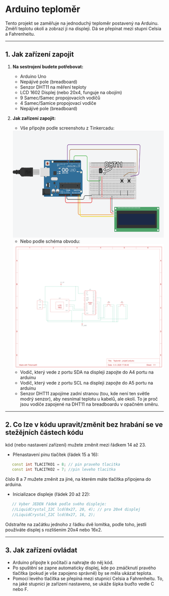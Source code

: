 # Arduino teploměr

Tento projekt se zaměřuje na jednoduchý teploměr postavený na Arduinu. Změří teplotu okolí a zobrazí ji na displeji. Dá se přepínat mezi stupni Celsia a Fahrenheitu.

---

## 1. Jak zařízení zapojit

1. **Na sestrojení budete potřebovat:**
   - Arduino Uno
   - Nepájivé pole (breadboard)
   - Senzor DHT11 na měření teploty
   - LCD 1602 Displej (nebo 20x4, funguje na obojím)
   - 9 Samec/Samec propojovacích vodičů 
   - 4 Samec/Samice propojovací vodiče
   - Nepájivé pole (breadboard)

2. **Jak zařízení zapojit:**
   - Vše připojte podle screenshotu z Tinkercadu:
   <img src="schema/screenshot.png" width="588" height="340">

   - Nebo podle schéma obvodu:
   <img src="schema/schema.png" width="511" height="396">


   - Vodič, který vede z portu SDA na displeji zapojte do A4 portu na arduinu
   - Vodič, který vede z portu SCL na displeji zapojte do A5 portu na arduinu
   - Senzor DHT11 zapojíme zadní stranou (tou, kde není ten světle modrý senzor), aby nesnímal teplotu u kabelů, ale okolí. To je proč jsou vodiče zapojené na DHT11 na breadboardu v opačném směru.

---

## 2. Co lze v kódu upravit/změnit bez hrabání se ve stežějních částech kódu
   kód (nebo nastavení zařízení) mužete změnit mezi řádkem 14 až 23.

   - Přenastavení pinu tlačítek (řádek 15 a 16):
   ```c++
      const int TLACITKO1 = 8; // pin praveho tlacitka
      const int TLACITKO2 = 7; //pin leveho tlacitka
   ```
   číslo 8 a 7 mužete změnit za jiné, na kterém máte tlačítka připojena do arduina.

   - Inicializace displeje (řádek 20 až 22):
   ```c++
      // Vyber JEDEN řádek podle svého displeje:
      //LiquidCrystal_I2C lcd(0x27, 20, 4); // pro 20x4 displej
      //LiquidCrystal_I2C lcd(0x27, 16, 2);
   ```
   Odstraňte na začátku jednoho z řádku dvě lomítka, podle toho, jestli používáte displej s rozlišením 20x4 nebo 16x2.

---

## 3. Jak zařízení ovládat
- Arduino připojte k počítači a nahrajte do něj kód.
- Po spuštění se zapne automaticky displej, kde po zmáčknutí pravého tlačítka (pokud je vše zapojeno správně) by se měla ukázat teplota.
- Pomocí levého tlačítka se přepíná mezi stupnicí Celsia a Fahrenheitu. To, na jaké stupnici je zařízení nastaveno, se ukáže šipka buďto vedle C nebo F.
